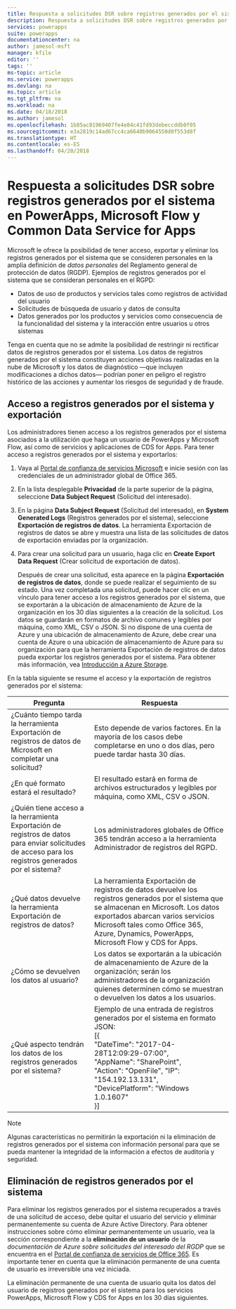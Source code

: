 ```yaml
---
title: Respuesta a solicitudes DSR sobre registros generados por el sistema en PowerApps, Microsoft Flow y Common Data Service | Microsoft Docs
description: Respuesta a solicitudes DSR sobre registros generados por el sistema en PowerApps, Microsoft Flow y Common Data Service
services: powerapps
suite: powerapps
documentationcenter: na
author: jamesol-msft
manager: kfile
editor: ''
tags: ''
ms-topic: article
ms.service: powerapps
ms.devlang: na
ms.topic: article
ms.tgt_pltfrm: na
ms.workload: na
ms.date: 04/18/2018
ms.author: jamesol
ms.openlocfilehash: 1b85ac81969407fe4e84c41fd93debeccddb0f05
ms.sourcegitcommit: e3a2819c14ad67cc4ca6640b9064550d0f553d8f
ms.translationtype: HT
ms.contentlocale: es-ES
ms.lasthandoff: 04/20/2018
---
```

# <a name="responding-to-dsr-requests-for-system-generated-logs-in-powerapps-microsoft-flow-and-common-data-service-for-apps"></a>Respuesta a solicitudes DSR sobre registros generados por el sistema en PowerApps, Microsoft Flow y Common Data Service for Apps
Microsoft le ofrece la posibilidad de tener acceso, exportar y eliminar los registros generados por el sistema que se consideren personales en la amplia definición de *datos personales* del Reglamento general de protección de datos (RGDP). Ejemplos de registros generados por el sistema que se consideran personales en el RGPD:
* Datos de uso de productos y servicios tales como registros de actividad del usuario
* Solicitudes de búsqueda de usuario y datos de consulta
* Datos generados por los productos y servicios como consecuencia de la funcionalidad del sistema y la interacción entre usuarios u otros sistemas

Tenga en cuenta que no se admite la posibilidad de restringir ni rectificar datos de registros generados por el sistema. Los datos de registros generados por el sistema constituyen acciones objetivas realizadas en la nube de Microsoft y los datos de diagnóstico &mdash;que incluyen modificaciones a dichos datos&mdash; podrían poner en peligro el registro histórico de las acciones y aumentar los riesgos de seguridad y de fraude.

## <a name="accessing-and-exporting-system-generated-logs"></a>Acceso a registros generados por el sistema y exportación
Los administradores tienen acceso a los registros generados por el sistema asociados a la utilización que haga un usuario de PowerApps y Microsoft Flow, así como de servicios y aplicaciones de CDS for Apps. Para tener acceso a registros generados por el sistema y exportarlos:

1. Vaya al [Portal de confianza de servicios Microsoft](https://servicetrust.microsoft.com/) e inicie sesión con las credenciales de un administrador global de Office 365.

2. En la lista desplegable **Privacidad** de la parte superior de la página, seleccione **Data Subject Request** (Solicitud del interesado).

3. En la página **Data Subject Request** (Solicitud del interesado), en **System Generated Logs** (Registros generados por el sistema), seleccione **Exportación de registros de datos**. La herramienta Exportación de registros de datos se abre y muestra una lista de las solicitudes de datos de exportación enviadas por la organización.

4. Para crear una solicitud para un usuario, haga clic en **Create Export Data Request** (Crear solicitud de exportación de datos).

    Después de crear una solicitud, esta aparece en la página **Exportación de registros de datos**, donde se puede realizar el seguimiento de su estado. Una vez completada una solicitud, puede hacer clic en un vínculo para tener acceso a los registros generados por el sistema, que se exportarán a la ubicación de almacenamiento de Azure de la organización en los 30 días siguientes a la creación de la solicitud. Los datos se guardarán en formatos de archivo comunes y legibles por máquina, como XML, CSV o JSON. Si no dispone de una cuenta de Azure y una ubicación de almacenamiento de Azure, debe crear una cuenta de Azure o una ubicación de almacenamiento de Azure para su organización para que la herramienta Exportación de registros de datos pueda exportar los registros generados por el sistema. Para obtener más información, vea [Introducción a Azure Storage](https://docs.microsoft.com/azure/storage/common/storage-introduction).

En la tabla siguiente se resume el acceso y la exportación de registros generados por el sistema:

| Pregunta | Respuesta |
| --- | --- |
| ¿Cuánto tiempo tarda la herramienta Exportación de registros de datos de Microsoft en completar una solicitud? |    Esto depende de varios factores. En la mayoría de los casos debe completarse en uno o dos días, pero puede tardar hasta 30 días.
| ¿En qué formato estará el resultado? | El resultado estará en forma de archivos estructurados y legibles por máquina, como XML, CSV o JSON.
| ¿Quién tiene acceso a la herramienta Exportación de registros de datos para enviar solicitudes de acceso para los registros generados por el sistema? | Los administradores globales de Office 365 tendrán acceso a la herramienta Administrador de registros del RGPD.
| ¿Qué datos devuelve la herramienta Exportación de registros de datos? | La herramienta Exportación de registros de datos devuelve los registros generados por el sistema que se almacenan en Microsoft. Los datos exportados abarcan varios servicios Microsoft tales como Office 365, Azure, Dynamics, PowerApps, Microsoft Flow y CDS for Apps.
| ¿Cómo se devuelven los datos al usuario? |   Los datos se exportarán a la ubicación de almacenamiento de Azure de la organización; serán los administradores de la organización quienes determinen cómo se muestran o devuelven los datos a los usuarios.
| ¿Qué aspecto tendrán los datos de los registros generados por el sistema? |  Ejemplo de una entrada de registros generados por el sistema en formato JSON: <br> [{ <br>"DateTime": "2017-04- 28T12:09:29-07:00",  <br> "AppName": "SharePoint", <br> "Action": "OpenFile", "IP": "154.192.13.131", <br> "DevicePlatform": "Windows 1.0.1607" <br>}]

> [!NOTE]
>  Algunas características no permitirán la exportación ni la eliminación de registros generados por el sistema con información personal para que se pueda mantener la integridad de la información a efectos de auditoría y seguridad.
>
>

## <a name="deleting-system-generated-logs"></a>Eliminación de registros generados por el sistema
Para eliminar los registros generados por el sistema recuperados a través de una solicitud de acceso, debe quitar el usuario del servicio y eliminar permanentemente su cuenta de Azure Active Directory. Para obtener instrucciones sobre cómo eliminar permanentemente un usuario, vea la sección correspondiente a la **eliminación de un usuario** de la *documentación de Azure sobre solicitudes del interesado del RGDP* que se encuentra en el [Portal de confianza de servicios de Office 365](https://servicetrust.microsoft.com/ViewPage/GDPRDSR). Es importante tener en cuenta que la eliminación permanente de una cuenta de usuario es irreversible una vez iniciada.

La eliminación permanente de una cuenta de usuario quita los datos del usuario de registros generados por el sistema para los servicios PowerApps, Microsoft Flow y CDS for Apps en los 30 días siguientes.
